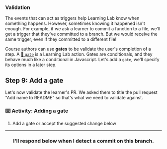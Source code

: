 ### Validation

The events that can act as triggers help Learning Lab know when something happens. However, sometimes knowing it happened isn't enough. For example, if we ask a learner to commit a function to a file, we'll get a trigger that they've committed to a branch. But we would receive the same trigger, even if they committed to a different file!

Course authors can use **gates** to be validate the user's completion of a step. A [:book: `gate`](https://github.github.com/learning-lab-equipment/#/actions/gate/) is a Learning Lab action. Gates are conditionals, and they behave much like a conditional in Javascript. Let's add a `gate`, we'll specify its options in a later step.

## Step 9: Add a gate

Let's now validate the learner's PR. We asked them to title the pull request "Add name to README" so that's what we need to validate against.

### :keyboard: Activity: Adding a gate

1. Add a gate or accept the suggested change below

<hr>
<h3 align="center">I'll respond below when I detect a commit on this branch.</h3>
